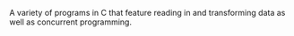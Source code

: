 A variety of programs in C that feature reading in and transforming data as well as concurrent programming.
